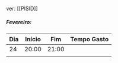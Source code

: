 ver:
	[[PISID]]
##### Fevereiro:

| Dia | Início | Fim                 | Tempo Gasto |
| --- | ------ | ------------------- | ----------- |
| 24  | 20:00  | 21:00               |             |
|     |        |                     |             |
